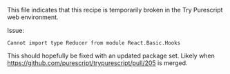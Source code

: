 This file indicates that this recipe is temporarily broken in the Try Purescript web environment.

Issue:
```
Cannot import type Reducer from module React.Basic.Hooks
```
This should hopefully be fixed with an updated package set.
Likely when https://github.com/purescript/trypurescript/pull/205 is merged.
